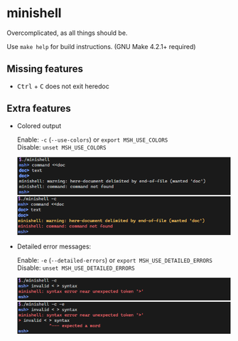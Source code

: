 # minishell

Overcomplicated, as all things should be.

Use `make help` for build instructions. (GNU Make 4.2.1+ required)

## Missing features

* <kbd>Ctrl</kbd> + <kbd>C</kbd> does not exit heredoc

## Extra features

* Colored output

    Enable: `-c` (`--use-colors`) or `export MSH_USE_COLORS`  
    Disable: `unset MSH_USE_COLORS`

    ![Default colors](assets/screenshots/default.png)
    ![Extra colors](assets/screenshots/use_colors.png)

* Detailed error messages:

    Enable: `-e` (`--detailed-errors`) or `export MSH_USE_DETAILED_ERRORS`  
    Disable: `unset MSH_USE_DETAILED_ERRORS`

    ![Default errors](assets/screenshots/default_error.png)
    ![Detailed errors](assets/screenshots/detailed_error.png)
